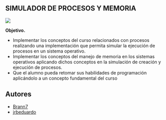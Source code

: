 
## SIMULADOR DE PROCESOS Y MEMORIA

![](https://www.google.com/url?sa=i&url=https%3A%2F%2Fwww.pinterest.com%2Fpin%2F566890671830832343%2F&psig=AOvVaw2eoWW5LAnobDjWjF7OkEXK&ust=1636216406040000&source=images&cd=vfe&ved=0CAsQjRxqFwoTCICB1J_TgfQCFQAAAAAdAAAAABAY)

**Objetivo.**
- Implementar los conceptos del curso relacionados con procesos realizando una implementación que permita simular la ejecución de procesos en un sistema operativo.
- Implementar los conceptos del manejo de memoria en los sistemas operativos aplicando dichos conceptos en la simulación de creación y ejecución de procesos.
- Que el alumno pueda retomar sus habilidades de programación aplicándolo a un concepto fundamental del curso

## Autores

- [Brann7](https://github.com/Brann7/)
- [jrbeduardo](https://github.com/jrbeduardo/)

